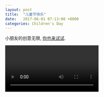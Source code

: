 ```yaml
---
layout: post
title:  "儿童节快乐"
date:   2017-06-01 07:13:00 +0800
categories: Children's Day
---
```

小朋友的创意无限, [你也来试试](https://io.org.cn/s/course2/stage/19/puzzle/1).

<video src="/media/happy-children-day.mp4" type="video/mpeg" controls="controls"></video>
